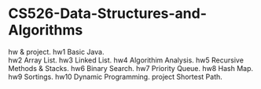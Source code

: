 # CS526-Data-Structures-and-Algorithms
hw &amp; project. 
hw1 Basic Java.   
hw2 Array List. 
hw3 Linked List. 
hw4 Algorithim Analysis. 
hw5 Recursive Methods &amp; Stacks. 
hw6 Binary Search. 
hw7 Priority Queue. 
hw8 Hash Map. 
hw9 Sortings. 
hw10 Dynamic Programming. 
project Shortest Path. 

